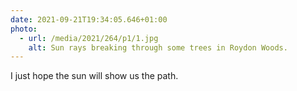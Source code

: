 ```yaml
---
date: 2021-09-21T19:34:05.646+01:00
photo:
  - url: /media/2021/264/p1/1.jpg
    alt: Sun rays breaking through some trees in Roydon Woods.
---
```


I just hope the sun will show us the path.
